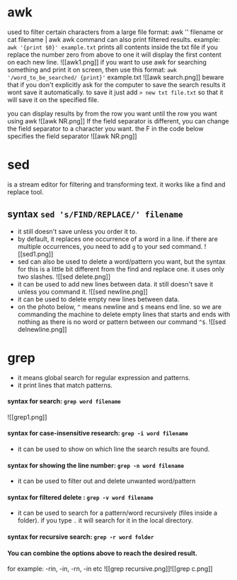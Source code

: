 # awk
used to filter certain characters from a large file
format:    awk '' filename
      or     cat filename | awk
      awk command can also print filtered results.
      example: `awk '{print $0}' example.txt` prints all contents inside the txt file
    if you replace the number zero from above to one it will display the first content on each new line.
    ![[awk1.png]]
if you want to use awk for searching something and print it on screen, then use this format:
`awk '/word_to_be_searched/ {print}'` example.txt
![[awk search.png]]
beware that if you don't explicitly ask for the computer to save the search results it wont save it automatically. to save it just add `> new txt file.txt` so that it will save it on the specified file.

you can display results by from the row you want until the row you want using awk
![[awk NR.png]]
If the field separator is different, you can change the field separator to a character you want. the F in the code below specifies the field separator
![[awk NR.png]]

# sed
is a stream editor for filtering and transforming text. it works like a find and replace tool.
## syntax  `sed 's/FIND/REPLACE/' filename` 
- it still doesn't save unless you order it to.
- by default, it replaces one occurrence of a word in a line. if there are multiple occurrences, you need to add `g` to your sed command.
![[sed1.png]]
- sed can also be used to delete a word/pattern you want, but the syntax for this is a little bit different from the find and replace one. it uses only two slashes.
![[sed delete.png]]
- it can be used to add new lines between data. it still doesn't save it unless you command it.
![[sed newline.png]]
- it can be used to delete empty new lines between data.
- on the photo below, `^` means newline and `$` means end line. so we are commanding the machine to delete empty lines that starts and ends with nothing as there is no word or pattern between our command `^$`. 
![[sed delnewline.png]]

# grep
- it means global search for regular expression and patterns.
- it print lines that match patterns.
#### syntax for search: `grep word filename`
![[grep1.png]]
#### syntax for case-insensitive research: `grep -i word filename`
- it can be used to show on which line the search results are found.
#### syntax for showing the line number: `grep -n word filename`
- it can be used to filter out and delete unwanted word/pattern
#### syntax for filtered delete : `grep -v word filename`
- it can be used to search for a pattern/word recursively (files inside a folder). if you type `.` it will search for it in the local directory.
#### syntax for recursive search: `grep -r word folder`
####  You can combine the options above to reach the desired result.
for example: -rin, -in, -rn, -in etc
![[grep recursive.png]]![[grep c.png]]
